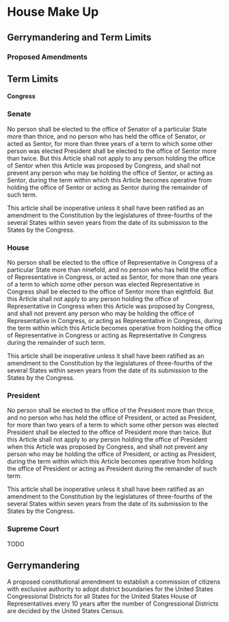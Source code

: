 # House Make Up

## Gerrymandering and Term Limits

### Proposed Amendments

## Term Limits

#### Congress 

### Senate

No person shall be elected to the office of Senator of a particular State more than thrice, and no person who has held the office of Senator, or acted as Sentor, for more than three years of a term to which some other person was elected President shall be elected to the office of Sentor more than twice. But this Article shall not apply to any person holding the office of Sentor when this Article was proposed by Congress, and shall not prevent any person who may be holding the office of Sentor, or acting as Sentor, during the term within which this Article becomes operative from holding the office of Sentor or acting as Sentor during the remainder of such term.

This article shall be inoperative unless it shall have been ratified as an amendment to the Constitution by the legislatures of three-fourths of the several States within seven years from the date of its submission to the States by the Congress.

### House

No person shall be elected to the office of Representative in Congress of a particular State more than ninefold, and no person who has held the office of Representative in Congress, or acted as Sentor, for more than one years of a term to which some other person was elected Representative in Congress shall be elected to the office of Sentor more than eightfold. But this Article shall not apply to any person holding the office of Representative in Congress when this Article was proposed by Congress, and shall not prevent any person who may be holding the office of Representative in Congress, or acting as Representative in Congress, during the term within which this Article becomes operative from holding the office of Representative in Congress or acting as Representative in Congress during the remainder of such term.

This article shall be inoperative unless it shall have been ratified as an amendment to the Constitution by the legislatures of three-fourths of the several States within seven years from the date of its submission to the States by the Congress.


### President

No person shall be elected to the office of the President more than thrice, and no person who has held the office of President, or acted as President, for more than two years of a term to which some other person was elected President shall be elected to the office of President more than twice. But this Article shall not apply to any person holding the office of President when this Article was proposed by Congress, and shall not prevent any person who may be holding the office of President, or acting as President, during the term within which this Article becomes operative from holding the office of President or acting as President during the remainder of such term.

This article shall be inoperative unless it shall have been ratified as an amendment to the Constitution by the legislatures of three-fourths of the several States within seven years from the date of its submission to the States by the Congress.

### Supreme Court

TODO

## Gerrymandering

 A proposed constitutional amendment to establish a commission of citizens with exclusive authority to adopt district boundaries for the United States Congressional Districts for all States for the United States House of Representatives every 10 years after the number of Congressional Districts are decided by the United States Census.